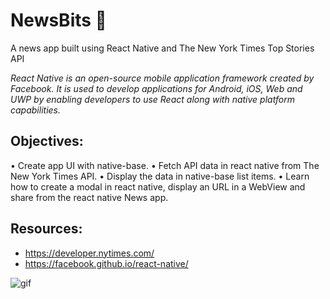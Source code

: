 # NewsBits 📰
A news app built using React Native and The New York Times Top Stories API

<i>React Native is an open-source mobile application framework created by Facebook. It is used to develop applications for Android, iOS, Web and UWP by enabling developers to use React along with native platform capabilities.</i>

## Objectives:
•	Create app UI with native-base.
•	Fetch API data in react native from The New York Times API.
•	Display the data in native-base list items.
•	Learn how to create a modal in react native, display an URL in a WebView and share from the react native News app.

## Resources:
- https://developer.nytimes.com/
- https://facebook.github.io/react-native/

 ![gif](news-app.gif)
